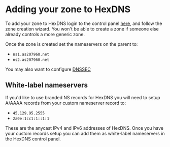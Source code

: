 # Adding your zone to HexDNS

To add your zone to HexDNS login to the control panel [here](https://dns.as207960.net),
and follow the zone creation wizard. You won't be able to create a zone if someone else
already controls a more generic zone.

Once the zone is created set the nameservers on the parent to:

- `ns1.as207960.net`
- `ns2.as207960.net`

You may also want to configure [DNSSEC](/hexdns/dnssec/)

## White-label nameservers

If you'd like to use branded NS records for HexDNS you will need to setup A/AAAA records
from your custom nameserver record to:

- `45.129.95.2555`
- `2a0e:1cc1:1::1:1`

These are the anycast IPv4 and IPv6 addresses of HexDNS. Once you have your custom records
setup you can add them as white-label nameservers in the HexDNS control panel.